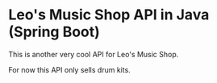 # Leo's Music Shop API in Java (Spring Boot)
This is another very cool API for Leo's Music Shop.

For now this API only sells drum kits.